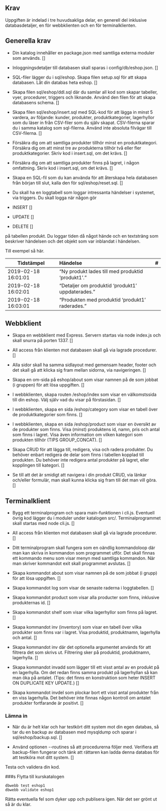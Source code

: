 ## Krav
Uppgiften är indelad i tre huvudsakliga delar, en generell del inklusive databasdetaljer, en för webbklienten och en för terminalklienten.

## Generella krav

- Din katalog innehåller en package.json med samtliga externa moduler som används. []

- Inloggningsdetaljer till databasen skall sparas i config/db/eshop.json. []

- SQL-filer lägger du i sql/eshop. Skapa filen setup.sql för att skapa databasen. Låt din databas heta eshop. []

- Skapa filen sql/eshop/ddl.sql där du samlar all kod som skapar tabeller, vyer, procedurer, triggers och liknande. Använd den filen för att skapa databasens schema. []

- Skapa filen sql/eshop/insert.sql med SQL-kod för att lägga in minst 5 vardera, av följande: kunder, produkter, produktkategorier, lagerhyllor som du läser in från CSV-filer som du själv skapat. CSV-filerna sparar du i samma katalog som sql-filerna. Använd inte absoluta filvägar till CSV-filerna. []

- Försäkra dig om att samtliga produkter tillhör minst en produktkategori. Försäkra dig om att minst tre av produkterna tillhör två eller fler produktkategorier. Skriv kod i insert.sql, om det krävs. []

- Försäkra dig om att samtliga produkter finns på lagret, i någon omfattning. Skriv kod i insert.sql, om det krävs. []

- Skapa en SQL-fil som du kan använda för att återskapa hela databasen från början till slut, kalla den för sql/eshop/reset.sql. []

- Du skall ha en loggtabell som loggar intressanta händelser i systemet, via triggers. Du skall logga när någon gör 
- INSERT [] 
- UPDATE [] 
- DELETE []

på tabellen produkt. Du loggar tiden då något hände och en textsträng som beskriver händelsen och det objekt som var inblandat i händelsen.

Till exempel så här.

| Tidstämpel         | Händelse | # |
|--------------|:-----|-----------:|
| 2019-02-18 16:01:01 |  “Ny produkt lades till med produktid ‘produkt1’.” |         
| 2019-02-18 16:02:01 | “Detaljer om produktid ‘produkt1’ uppdaterades.”||
|2019-02-18 16:03:01|“Produkten med produktid ‘produkt1’ raderades.”|

## Webbklient
- Skapa en webbklient med Express. Servern startas via node index.js och skall snurra på porten 1337. []

- All access från klienten mot databasen skall gå via lagrade procedurer. []

- Alla sidor skall ha samma sidlayout med gemensam header, footer och det skall gå att klicka sig fram mellan sidorna, via navigeringen. []

- Skapa en om-sida på eshop/about som visar namnen på de som jobbat (i gruppen) för att lösa uppgiften. []

- I webbklienten, skapa routen /eshop/index som visar en välkomstssida till din eshop. Välj själv vad du visar på förstasidan. []

- I webbklienten, skapa en sida /eshop/category som visar en tabell över de produktkategorier som finns. []

- I webbklienten, skapa en sida /eshop/product som visar en översikt av de produkter som finns. Visa (minst) produktens id, namn, pris och antal som finns i lagret. Visa även information om vilken kategori som produkten tillhör (TIPS GROUP_CONCAT). []

- Skapa CRUD för att lägga till, redigera, visa och radera produkter. Du behöver enbart redigera de delar som finns i tabellen kopplad till produkten. Du behöver inte redigera antal produkter på lagret, eller kopplingen till kategori. []

- Se till att det är smidigt att navigera i din produkt CRUD, via länkar och/eller formulär, man skall kunna klicka sig fram till det man vill göra. []

## Terminalklient

- Bygg ett terminalprogram och spara main-funktionen i cli.js. Eventuell övrig kod lägger du i moduler under katalogen src/. Terminalprogrammet skall startas med node cli.js. []

- All access från klienten mot databasen skall gå via lagrade procedurer. []

- Ditt terminalprogram skall fungera som en oändlig kommandoloop där man kan skriva in kommandon som programmet utför. Det skall finnas ett kommando menu som visar menyn med samtliga kommandon. När man skriver kommandot exit skall programmet avslutas. []

- Skapa kommandot about som visar namnen på de som jobbat (i grupp) för att lösa uppgiften. []

- Skapa kommandot log <number> som visar de <number> senaste raderna i loggtabellen. []

- Skapa kommandot product som visar alla producter som finns, inklusive produkternas id. []

- Skapa kommandot shelf som visar vilka lagerhyllor som finns på lagret. []

- Skapa kommandot inv (inventory) som visar en tabell över vilka produkter som finns var i lagret. Visa produktid, produktnamn, lagerhylla och antal. []

- Skapa kommandot inv <str> där det optionella argumentet <str> används för att filtrera det som skrivs ut. Filtrering sker på produktid, produktnamn, lagerhylla. []

- Skapa kommandot invadd <productid> <shelf> <number> som lägger till ett visst antal av en produkt på en lagerhylla. Om det redan finns samma produkt på lagerhyllan så kan man öka på antalet. (Tips: det finns en konstruktion som heter INSERT ON DUPLICATE KEY UPDATE.) []

- Skapa kommandot invdel <productid> <shelf> <number> som plockar bort ett visst antal produkter från en viss lagerhylla. Det behöver inte finnas någon kontroll om antalet produkter fortfarande är positivt. []

### Lämna in

- När du är helt klar och har testkört ditt system mot din egen databas, så tar du en backup av databasen med mysqldump och sparar i sql/eshop/backup.sql. []

- Använd optionen --routines så att procedurerna följer med. Verifiera att backup-filen fungerar och tänk att rättaren kan ladda denna databas för att testköra mot ditt system. []

Testa och validera din kod.

###s Flytta till kurskatalogen

```
dbwebb test eshop1
dbwebb validate eshop1
```
Rätta eventuella fel som dyker upp och publisera igen. När det ser grönt ut så är du klar.